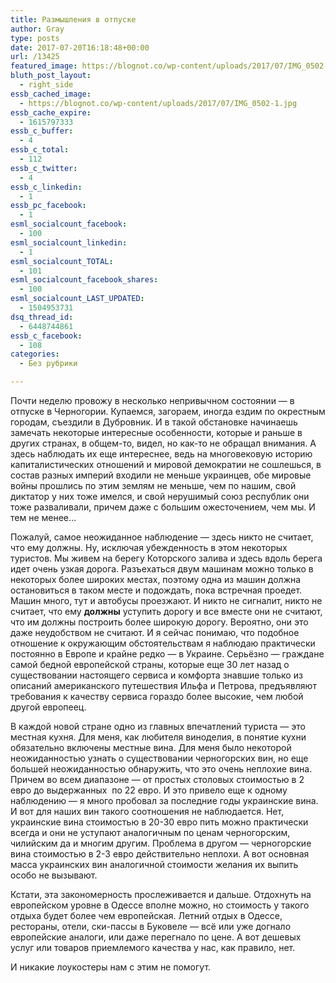 ```yaml
---
title: Размышления в отпуске
author: Gray
type: posts
date: 2017-07-20T16:18:48+00:00
url: /13425
featured_image: https://blognot.co/wp-content/uploads/2017/07/IMG_0502-1.jpg
bluth_post_layout:
  - right_side
essb_cached_image:
  - https://blognot.co/wp-content/uploads/2017/07/IMG_0502-1.jpg
essb_cache_expire:
  - 1615797333
essb_c_buffer:
  - 4
essb_c_total:
  - 112
essb_c_twitter:
  - 4
essb_c_linkedin:
  - 1
essb_pc_facebook:
  - 1
esml_socialcount_facebook:
  - 100
esml_socialcount_linkedin:
  - 1
esml_socialcount_TOTAL:
  - 101
esml_socialcount_facebook_shares:
  - 100
esml_socialcount_LAST_UPDATED:
  - 1504953731
dsq_thread_id:
  - 6448744861
essb_c_facebook:
  - 108
categories:
  - Без рубрики

---
```








Почти неделю провожу в несколько непривычном состоянии — в отпуске в Черногории. Купаемся, загораем, иногда ездим по окрестным городам, съездили в Дубровник. И в такой обстановке начинаешь замечать некоторые интересные особенности, которые и раньше в других странах, в общем-то, видел, но как-то не обращал внимания. А здесь наблюдать их еще интереснее, ведь на многовековую историю капиталистических отношений и мировой демократии не сошлешься, в состав разных империй входили не меньше украинцев, обе мировые войны прошлись по этим землям не меньше, чем по нашим, свой диктатор у них тоже имелся, и свой нерушимый союз республик они тоже разваливали, причем даже с большим ожесточением, чем мы. И тем не менее…

Пожалуй, самое неожиданное наблюдение — здесь никто не считает, что ему должны. Ну, исключая убежденность в этом некоторых туристов. Мы живем на берегу Которского залива и здесь вдоль берега идет очень узкая дорога. Разъехаться двум машинам можно только в некоторых более широких местах, поэтому одна из машин должна остановиться в таком месте и подождать, пока встречная проедет. Машин много, тут и автобусы проезжают. И никто не сигналит, никто не считает, что ему **должны** уступить дорогу и все вместе они не считают, что им должны построить более широкую дорогу. Вероятно, они это даже неудобством не считают. И я сейчас понимаю, что подобное отношение к окружающим обстоятельствам я наблюдаю практически постоянно в Европе и крайне редко — в Украине. Серьёзно — граждане самой бедной европейской страны, которые еще 30 лет назад о существовании настоящего сервиса и комфорта знавшие только из описаний американского путешествия Ильфа и Петрова, предъявляют требования к качеству сервиса гораздо более высокие, чем любой другой европеец.

В каждой новой стране одно из главных впечатлений туриста — это местная кухня. Для меня, как любителя виноделия, в понятие кухни обязательно включены местные вина. Для меня было некоторой неожиданностью узнать о существовании черногорских вин, но еще большей неожиданностью обнаружить, что это очень неплохие вина. Причем во всем диапазоне — от простых столовых стоимостью в 2 евро до выдержанных  по 22 евро. И это привело еще к одному наблюдению — я много пробовал за последние годы украинские вина. И вот для наших вин такого соотношения не наблюдается. Нет, украинские вина стоимостью в 20-30 евро пить можно практически всегда и они не уступают аналогичным по ценам черногорским, чилийским да и многим другим. Проблема в другом — черногорские вина стоимостью в 2-3 евро действительно неплохи. А вот основная масса украинских вин аналогичной стоимости желания их выпить особо не вызывают.

Кстати, эта закономерность прослеживается и дальше. Отдохнуть на европейском уровне в Одессе вполне можно, но стоимость у такого отдыха будет более чем европейская. Летний отдых в Одессе, рестораны, отели, ски-пассы в Буковеле — всё или уже догнало европейские аналоги, или даже перегнало по цене. А вот дешевых услуг или товаров приемлемого качества у нас, как правило, нет.

И никакие лоукостеры нам с этим не помогут.